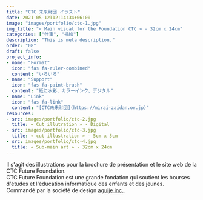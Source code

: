 ```yaml
---
title: "CTC 未来財団 イラスト"
date: 2021-05-12T12:14:34+06:00
image: "images/portfolio/ctc-1.jpg"
img_title: "« Main visual for the Foundation CTC » - 32cm x 24cm"
categories: ["仕事", "挿絵"]
description: "This is meta description."
order: "08"
draft: false
project_info:
- name: "Format"
  icon: "fas fa-ruler-combined"
  content: "いろいろ"
- name: "Support"
  icon: "fas fa-paint-brush"
  content: "紙に水彩、カラーインク、デジタル"
- name: "Link"
  icon: "fas fa-link"
  content: "[CTC未来財団](https://mirai-zaidan.or.jp)"
resources:
- src: images/portfolio/ctc-2.jpg
  title: « Cut illutration » - Digital
- src: images/portfolio/ctc-3.jpg
  title: « cut illustration » - 5cm x 5cm
- src: images/portfolio/ctc-4.jpg
  title: « Sub-main art » - 32cm x 24cm
---
```

Il s'agit des illustrations pour la brochure de présentation et le site web de la CTC Future Foundation.  
CTC Future Foundation est une grande fondation qui soutient les bourses d'études et l'éducation informatique des enfants et des jeunes.  
Commandé par la société de design [aguije inc.](https://aguije.jp).
